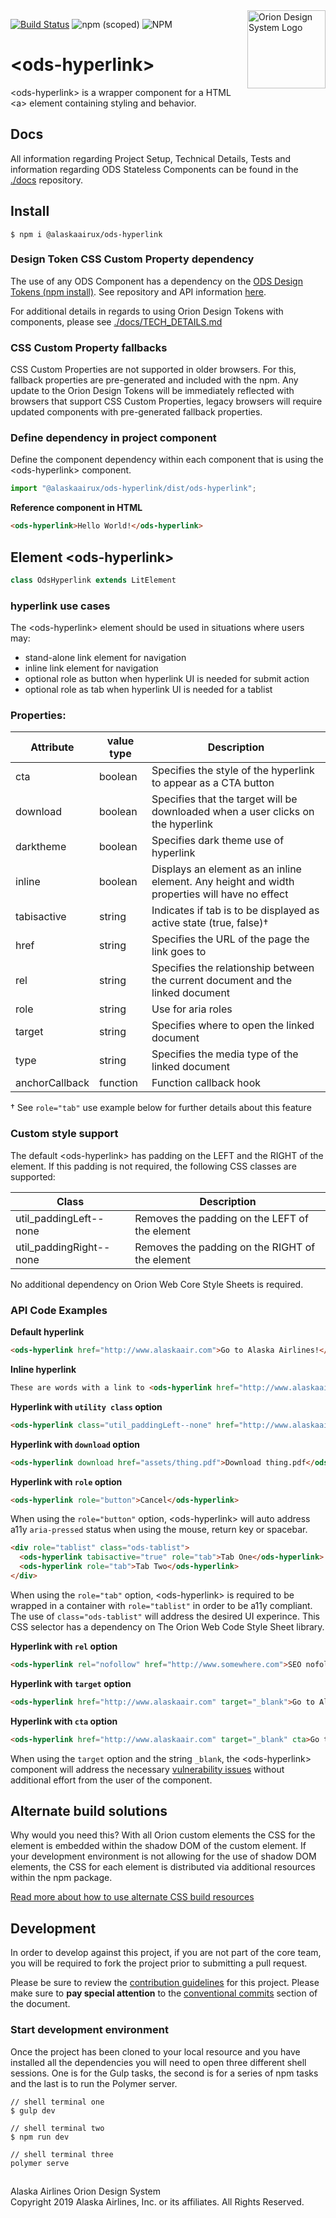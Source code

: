 <img src="https://resource.alaskaair.net/-/media/2C1969F8FB244C919205CD48429C13AC" alt="Orion Design System Logo" title="Be the change you want to see" width="125" align="right" />

[![Build Status](https://travis-ci.org/AlaskaAirlines/OrionStatelessComponents__ods-hyperlink.svg?branch=master)](https://travis-ci.org/AlaskaAirlines/OrionStatelessComponents__ods-hyperlink)
![npm (scoped)](https://img.shields.io/npm/v/@alaskaairux/ods-hyperlink.svg?color=orange)
![NPM](https://img.shields.io/npm/l/@alaskaairux/ods-hyperlink.svg?color=blue)

# \<ods-hyperlink>

\<ods-hyperlink> is a wrapper component for a HTML \<a> element containing styling and behavior.

## Docs

All information regarding Project Setup, Technical Details, Tests and information regarding ODS Stateless Components can be found in the [./docs](https://github.com/AlaskaAirlines/OrionStatelessComponents__docs) repository.

## Install

```shell
$ npm i @alaskaairux/ods-hyperlink
```

### Design Token CSS Custom Property dependency

The use of any ODS Component has a dependency on the [ODS Design Tokens (npm install)](https://www.npmjs.com/package/@alaskaairux/orion-design-tokens). See repository and API information [here](https://github.com/AlaskaAirlines/OrionDesignTokens).

For additional details in regards to using Orion Design Tokens with components, please see [./docs/TECH_DETAILS.md](https://github.com/AlaskaAirlines/OrionStatelessComponents__docs/blob/master/docs/TECH_DETAILS.md)

### CSS Custom Property fallbacks

CSS Custom Properties are not supported in older browsers. For this, fallback properties are pre-generated and included with the npm. Any update to the Orion Design Tokens will be immediately reflected with browsers that support CSS Custom Properties, legacy browsers will require updated components with pre-generated fallback properties.

### Define dependency in project component

Define the component dependency within each component that is using the \<ods-hyperlink> component.

```javascript
import "@alaskaairux/ods-hyperlink/dist/ods-hyperlink";
```

**Reference component in HTML**

```html
<ods-hyperlink>Hello World!</ods-hyperlink>
```

## Element \<ods-hyperlink>

```javascript
class OdsHyperlink extends LitElement
```

### hyperlink use cases

The \<ods-hyperlink> element should be used in situations where users may:

* stand-alone link element for navigation
* inline link element for navigation
* optional role as button when hyperlink UI is needed for submit action
* optional role as tab when hyperlink UI is needed for a tablist

### Properties:

| Attribute | value type | Description |
|----|----|----|
| cta | boolean | Specifies the style of the hyperlink to appear as a CTA button |
| download | boolean | Specifies that the target will be downloaded when a user clicks on the hyperlink |
| darktheme | boolean | Specifies dark theme use of hyperlink |
| inline | boolean | Displays an element as an inline element. Any height and width properties will have no effect |
| tabisactive | string | Indicates if tab is to be displayed as active state (true, false)† |
| href | string | Specifies the URL of the page the link goes to |
| rel | string | Specifies the relationship between the current document and the linked document |
| role | string | Use for aria roles |
| target | string | Specifies where to open the linked document |
| type | string | Specifies the media type of the linked document |
| anchorCallback | function | Function callback hook |

† See `role="tab"` use example below for further details about this feature

### Custom style support 

The default \<ods-hyperlink> has padding on the LEFT and the RIGHT of the element. If this padding is not required, the following CSS classes are supported:

| Class | Description |
|---|---|
| util_paddingLeft--none | Removes the padding on the LEFT of the element |
| util_paddingRight--none | Removes the padding on the RIGHT of the element |

No additional dependency on Orion Web Core Style Sheets is required.

### API Code Examples

**Default hyperlink**

```html
<ods-hyperlink href="http://www.alaskaair.com">Go to Alaska Airlines!</ods-hyperlink>
```

**Inline hyperlink**

```html
These are words with a link to <ods-hyperlink href="http://www.alaskaair.com" inline>Go to Alaska Airlines!</ods-hyperlink> and then show more words!
```

**Hyperlink with `utility class` option**

```html
<ods-hyperlink class="util_paddingLeft--none" href="http://www.alaskaair.com">Go to Alaska Airlines!</ods-hyperlink>
```

**Hyperlink with `download` option**

```html
<ods-hyperlink download href="assets/thing.pdf">Download thing.pdf</ods-hyperlink>
```

**Hyperlink with `role` option**

```html
<ods-hyperlink role="button">Cancel</ods-hyperlink>
```

When using the `role="button"` option, \<ods-hyperlink> will auto address a11y `aria-pressed` status when using the mouse, return key or spacebar.

```html
<div role="tablist" class="ods-tablist">
  <ods-hyperlink tabisactive="true" role="tab">Tab One</ods-hyperlink>
  <ods-hyperlink role="tab">Tab Two</ods-hyperlink>
</div>
```

When using the `role="tab"` option, \<ods-hyperlink> is required to be wrapped in a container with `role="tablist"` in order to be a11y compliant. The use of `class="ods-tablist"` will address the desired UI experince. This CSS selector has a dependency on The Orion Web Code Style Sheet library.

**Hyperlink with `rel` option**

```html
<ods-hyperlink rel="nofollow" href="http://www.somewhere.com">SEO nofollow</ods-hyperlink>
```

**Hyperlink with `target` option**

```html
<ods-hyperlink href="http://www.alaskaair.com" target="_blank">Go to Alaska Airlines!</ods-hyperlink>
```

**Hyperlink with `cta` option**

```html
<ods-hyperlink href="http://www.alaskaair.com" target="_blank" cta>Go to Alaska Airlines!</ods-hyperlink>
```

When using the `target` option and the string `_blank`, the \<ods-hyperlink> component will address the necessary [vulnerability issues](https://www.jitbit.com/alexblog/256-targetblank---the-most-underestimated-vulnerability-ever/) without additional effort from the user of the component.

## Alternate build solutions

Why would you need this? With all Orion custom elements the CSS for the element is embedded within the shadow DOM of the custom element. If your development environment is not allowing for the use of shadow DOM elements, the CSS for each element is distributed via additional resources within the npm package.

[Read more about how to use alternate CSS build resources](https://github.com/AlaskaAirlines/OrionStatelessComponents__docs/blob/master/docs/ALT_BUILD.md)

## Development

In order to develop against this project, if you are not part of the core team, you will be required to fork the project prior to submitting a pull request.

Please be sure to review the [contribution guidelines](.github/CONTRIBUTING.md) for this project. Please make sure to **pay special attention** to the [conventional commits](.github/CONTRIBUTING.md#conventional-commits) section of the document.

### Start development environment

Once the project has been cloned to your local resource and you have installed all the dependencies you will need to open three different shell sessions. One is for the Gulp tasks, the second is for a series of npm tasks and the last is to run the Polymer server.

```shell
// shell terminal one
$ gulp dev

// shell terminal two
$ npm run dev

// shell terminal three
polymer serve
```

##

<footer>
Alaska Airlines Orion Design System<br>
Copyright 2019 Alaska Airlines, Inc. or its affiliates. All Rights Reserved.
</footer>
